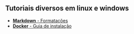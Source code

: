 ## Tutoriais diversos em linux e windows

* [**Markdown** - Formatações](docs/formata%C3%A7%C3%A3o_markdown.md)
* [**Docker** - Guia de instalação](docs/docker.md)